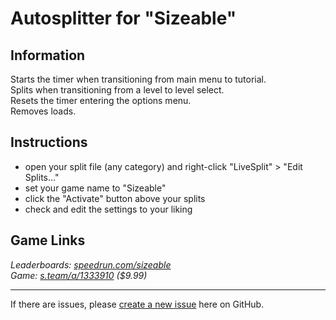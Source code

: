 # Autosplitter for "Sizeable"
## Information
Starts the timer when transitioning from main menu to tutorial.  
Splits when transitioning from a level to level select.  
Resets the timer entering the options menu.  
Removes loads.

## Instructions
* open your split file (any category) and right-click "LiveSplit" > "Edit Splits..."
* set your game name to "Sizeable"
* click the "Activate" button above your splits
* check and edit the settings to your liking

## Game Links
*Leaderboards: [speedrun.com/sizeable](https://speedrun.com/sizeable)*  
*Game: [s.team/a/1333910](https://s.team/a/1333910) ($9.99)*

---
If there are issues, please [create a new issue](https://github.com/just-ero/AutoSplitTools/issues/new/choose) here on GitHub.
